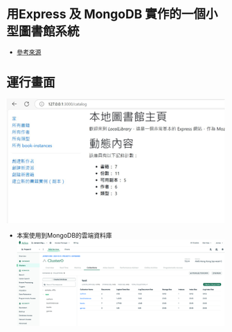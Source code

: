# 用Express 及 MongoDB 實作的一個小型圖書館系統

- [參考來源](https://developer.mozilla.org/en-US/docs/Learn/Server-side/Express_Nodejs/Tutorial_local_library_website)

# 運行畫面 
![1](images/page.jpg)

- 本案使用到MongoDB的雲端資料庫
![2](images/mangoDB_atlas.png)
 
